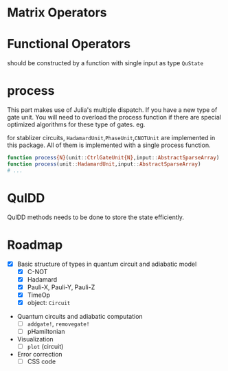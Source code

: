 # Matrix Operators


# Functional Operators

should be constructed by a function with single input as type `QuState`

# process

This part makes use of Julia's multiple dispatch. If you have a new type of gate unit. You will need to overload the process function if there are special optimized algorithms for these type of gates. eg.

for stablizer circuits, `HadamardUnit`,`PhaseUnit`,`CNOTUnit` are implemented in this package. All of them is implemented with a single process function.

```julia
function process{N}(unit::CtrlGateUnit{N},input::AbstractSparseArray)
function process(unit::HadamardUnit,input::AbstractSparseArray)
# ...
```

# QuIDD

QuIDD methods needs to be done to store the state efficiently.


# Roadmap


- [x] Basic structure of types in quantum circuit and adiabatic model
  - [x] C-NOT
  - [x] Hadamard
  - [x] Pauli-X, Pauli-Y, Pauli-Z
  - [x] TimeOp
  - [x] object: `Circuit`

- Quantum circuits and adiabatic computation
  - [ ] `addgate!`, `removegate!`
  - [ ] pHamiltonian

- Visualization
  - [ ] `plot` (circuit)

- Error correction
  - [ ] CSS code
